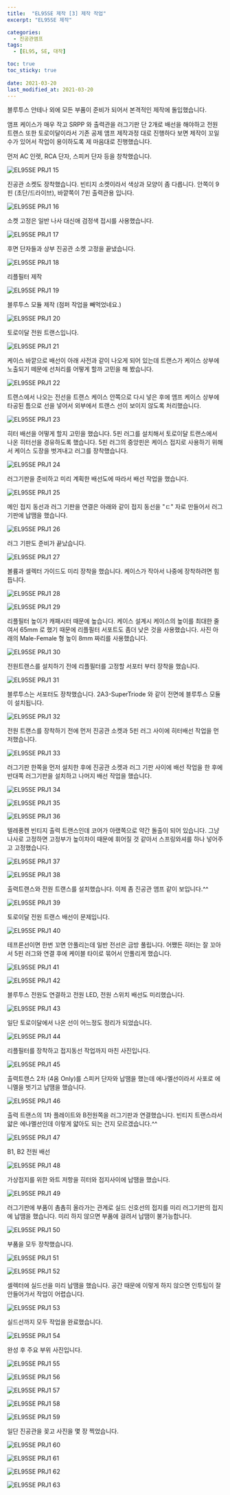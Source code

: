 ```yaml
---
title:  "EL95SE 제작 [3] 제작 작업"
excerpt: "EL95SE 제작"

categories:
  - 진공관앰프
tags:
  - [EL95, SE, 대작]

toc: true
toc_sticky: true
 
date: 2021-03-20
last_modified_at: 2021-03-20
---
```

블루투스 안테나 외에 모든 부품이 준비가 되어서 본격적인 제작에 돌입했습니다.

앰프 케이스가 매우 작고 SRPP 와 출력관을 러그기판 단 2개로 배선을 해야하고 전원 트랜스 또한 토로이달이라서 기존 공제 앰프 제작과정 대로 진행하다 보면 제작이 꼬일 수가 있어서 작업이 용이하도록 제 마음대로 진행했습니다.

먼저 AC 인렛, RCA 단자, 스피커 단자 등을 창착했습니다.

![EL95SE PRJ1 15](/assets/images/EL95SE_PRJ1_15.jpg)

진공관 소켓도 장착했습니다. 빈티지 소켓이라서 색상과 모양이 좀 다릅니다. 안쪽이 9핀 (초단/드라이브), 바깥쪽이 7핀 출력관용 입니다.

![EL95SE PRJ1 16](/assets/images/EL95SE_PRJ1_16.jpg)

소켓 고정은 일반 나사 대신애 검정색 접시를 사용했습니다. 

![EL95SE PRJ1 17](/assets/images/EL95SE_PRJ1_17.jpg)

후면 단자들과 상부 진공관 소켓 고정을 끝냈습니다.

![EL95SE PRJ1 18](/assets/images/EL95SE_PRJ1_18.jpg)

리플필터 제작

![EL95SE PRJ1 19](/assets/images/EL95SE_PRJ1_19.jpg)

블루투스 모듈 제작 (점퍼 작업을 빼먹었네요.)

![EL95SE PRJ1 20](/assets/images/EL95SE_PRJ1_20.jpg)

토로이달 전원 트랜스입니다. 

![EL95SE PRJ1 21](/assets/images/EL95SE_PRJ1_21.jpg)

케이스 바깥으로 배선이 아래 사전과 같이 나오게 되어 있는데 트랜스가 케이스 상부에 노출되기 떼문에 선처리를 어떻게 할까 고민을 해 봤습니다.

![EL95SE PRJ1 22](/assets/images/EL95SE_PRJ1_22.jpg)

트랜스에서 나오는 전선을 트랜스 케이스 안쪽으로 다시 넣은 후에 앰프 케이스 상부에 타공된 틈으로 선을 넣어서 외부에서 트랜스 선이 보이지 않도록 처리했습니다.   

![EL95SE PRJ1 23](/assets/images/EL95SE_PRJ1_23.jpg)

히터 배선을 어떻게 할지 고민을 했습니다. 5핀 러그를 설치해서 토로이달 트랜스에서 나온 히터선을 경유하도록 했습니다. 5핀 러그의 중앙핀은 케이스 접지로 사용하기 위해서 케이스 도장을 벗겨내고 러그를 장착했습니다. 

![EL95SE PRJ1 24](/assets/images/EL95SE_PRJ1_24.jpg)

러그기판을 준비하고 미리 계획한 배선도에 따라서 배선 작업을 했습니다.

![EL95SE PRJ1 25](/assets/images/EL95SE_PRJ1_25.jpg)

메인 접지 동선과 러그 기판을 연결은 아래와 같이 접지 동선을 "ㄷ" 자로 만들어서 러그 기판에 납땜을 했습니다. 

![EL95SE PRJ1 26](/assets/images/EL95SE_PRJ1_26.jpg)

러그 기판도 준비가 끝났습니다.

![EL95SE PRJ1 27](/assets/images/EL95SE_PRJ1_27.jpg)

볼륨과 셀렉터 가이드도 미리 장착을 했습니다. 케이스가 작아서 나중에 장착하려면 힘듭니다.

![EL95SE PRJ1 28](/assets/images/EL95SE_PRJ1_28.jpg)

![EL95SE PRJ1 29](/assets/images/EL95SE_PRJ1_29.jpg)

리플필터 높이가 캐패시터 때문에 높습니다. 케이스 설계시 케이스의 높이를 최대한 줄여서 65mm 로 했기 때문에 리플필터 서포트도 좀더 낮은 것을 사용했습니다. 사진 아래의 Male-Female 형 높이 8mm 짜리를 사용했습니다.

![EL95SE PRJ1 30](/assets/images/EL95SE_PRJ1_30.jpg)

전원트랜스를 설치하기 전에 리플필터를 고정할 서포터 부터 장착을 했습니다.  

![EL95SE PRJ1 31](/assets/images/EL95SE_PRJ1_31.jpg)

블루투스는 서포터도 장착했습니다. 2A3-SuperTriode 와 같이 전면에 블루투스 모듈이 설치됩니다.

![EL95SE PRJ1 32](/assets/images/EL95SE_PRJ1_32.jpg)

전원 트랜스를 장착하기 전에 먼저 진공관 소켓과 5핀 러그 사이에 히터배선 작업을 먼저했습니다.

![EL95SE PRJ1 33](/assets/images/EL95SE_PRJ1_33.jpg)

러그기판 한쪽을 먼저 설치한 후에 진공관 소켓과 러그 기판 사이에 배선 작업을 한 후에 반대쪽 러그기판을 설치하고 나머지 배선 작업을 했습니다. 

![EL95SE PRJ1 34](/assets/images/EL95SE_PRJ1_34.jpg)

![EL95SE PRJ1 35](/assets/images/EL95SE_PRJ1_35.jpg)

![EL95SE PRJ1 36](/assets/images/EL95SE_PRJ1_36.jpg)

텔레풍켄 빈티지 출력 트랜스인데 코어가 아랬쪽으로 약간 돌출이 되어 있습니다. 그냥 나사로 고정하면 고정부가 높이차이 때문에 휘어질 것 같아서 스프링와셔를 하나 넣어주고 고정했습니다.

![EL95SE PRJ1 37](/assets/images/EL95SE_PRJ1_37.jpg)

![EL95SE PRJ1 38](/assets/images/EL95SE_PRJ1_38.jpg)

출력트랜스와 전원 트랜스를 설치했습니다. 이제 좀 진공관 앰프 같이 보입니다.^^

![EL95SE PRJ1 39](/assets/images/EL95SE_PRJ1_39.jpg)

토로이달 전원 트랜스 배선이 문제입니다.

![EL95SE PRJ1 40](/assets/images/EL95SE_PRJ1_40.jpg)

테프론선이면 한번 꼬면 안풀리는데 일반 전선은 금방 풀립니다. 어쨌든 히터는 잘 꼬아서 5핀 러그와 연결 후에 케이블 타이로 묶어서 안풀리게 했습니다.

![EL95SE PRJ1 41](/assets/images/EL95SE_PRJ1_41.jpg)

![EL95SE PRJ1 42](/assets/images/EL95SE_PRJ1_42.jpg)

블루투스 전원도 연결하고 전원 LED, 전원 스위치 배선도 미리했습니다.

![EL95SE PRJ1 43](/assets/images/EL95SE_PRJ1_43.jpg)

일단 토로이달에서 나온 선이 어느정도 정리가 되었습니다.

![EL95SE PRJ1 44](/assets/images/EL95SE_PRJ1_44.jpg)

리플필터를 장착하고 접지동선 작업까지 마친 사진입니다.

![EL95SE PRJ1 45](/assets/images/EL95SE_PRJ1_45.jpg)

출력트랜스 2차 (4옴 Only)를 스피커 단자와 납땜을 했는데 에나멜선이라서 사포로 에니멜을 벗기고 납땜을 했습니다.

![EL95SE PRJ1 46](/assets/images/EL95SE_PRJ1_46.jpg)

출력 트랜스의 1차 플레이트와 B전원쪽을 러그기판과 연결했습니다. 빈티지 트랜스라서 얇은 에나멜선인데 이렇게 얇아도 되는 건지 모르겠습니다.^^

![EL95SE PRJ1 47](/assets/images/EL95SE_PRJ1_47.jpg)

B1, B2 전원 배선

![EL95SE PRJ1 48](/assets/images/EL95SE_PRJ1_48.jpg)

가상접지를 위한 와트 저항을 히터와 접지사이에 납땜을 했습니다.

![EL95SE PRJ1 49](/assets/images/EL95SE_PRJ1_49.jpg)

러그기판에 부품이 촘촘히 올라가는 관계로 실드 신호선의 접지를 미리 러그기판의 접지에 납땜을 했습니다. 미리 하지 않으면 부품에 걸려서 납땜이 불가능합니다.

![EL95SE PRJ1 50](/assets/images/EL95SE_PRJ1_50.jpg)

부품을 모두 장착했습니다.

![EL95SE PRJ1 51](/assets/images/EL95SE_PRJ1_51.jpg)

![EL95SE PRJ1 52](/assets/images/EL95SE_PRJ1_52.jpg)

셀렉터에 실드선을 미리 납땜을 했습니다. 공간 때문에 이렇게 하지 않으면 인투팁이 잘 안들어가서 작업이 어렵습니다.

![EL95SE PRJ1 53](/assets/images/EL95SE_PRJ1_53.jpg)

실드선까지 모두 작업을 완료했습니다.

![EL95SE PRJ1 54](/assets/images/EL95SE_PRJ1_54.jpg)

완성 후 주요 부위 사진입니다.

![EL95SE PRJ1 55](/assets/images/EL95SE_PRJ1_55.jpg)

![EL95SE PRJ1 56](/assets/images/EL95SE_PRJ1_56.jpg)

![EL95SE PRJ1 57](/assets/images/EL95SE_PRJ1_57.jpg)

![EL95SE PRJ1 58](/assets/images/EL95SE_PRJ1_58.jpg)

![EL95SE PRJ1 59](/assets/images/EL95SE_PRJ1_59.jpg)

일단 진공관을 꽂고 사진을 몇 장 찍었습니다.

![EL95SE PRJ1 60](/assets/images/EL95SE_PRJ1_60.jpg)

![EL95SE PRJ1 61](/assets/images/EL95SE_PRJ1_61.jpg)

![EL95SE PRJ1 62](/assets/images/EL95SE_PRJ1_62.jpg)

![EL95SE PRJ1 63](/assets/images/EL95SE_PRJ1_63.jpg)